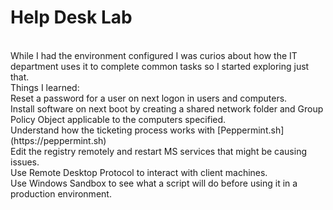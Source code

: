 # Help Desk Lab
<br>
While I had the environment configured I was curios about how the IT department uses it to complete common tasks so I started exploring just that.
<br>
Things I learned:
<br>
Reset a password for a user on next logon in users and computers.
<br>
Install software on next boot by creating a shared network folder and Group Policy Object applicable to the computers specified.
<br>
Understand how the ticketing process works with [Peppermint.sh](https://peppermint.sh)
<br>
Edit the registry remotely and restart MS services that might be causing issues.
<br>
Use Remote Desktop Protocol to interact with client machines.
<br>
Use Windows Sandbox to see what a script will do before using it in a production environment.
